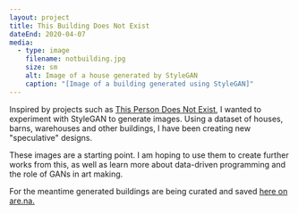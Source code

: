 ```yaml
---
layout: project
title: This Building Does Not Exist
dateEnd: 2020-04-07
media:
  - type: image
    filename: notbuilding.jpg
    size: sm
    alt: Image of a house generated by StyleGAN
    caption: "[Image of a building generated using StyleGAN]"
---
```


Inspired by projects such as [This Person Does Not Exist](https://thispersondoesnotexist.com/), I wanted to experiment with StyleGAN to generate images. Using a dataset of houses, barns, warehouses and other buildings, I have been creating new "speculative" designs.

These images are a starting point. I am hoping to use them to create further works from this, as well as learn more about data-driven programming and the role of GANs in art making.

For the meantime generated buildings are being curated and saved [here on are.na.](https://www.are.na/tom-y/this-building-does-not-exist)


